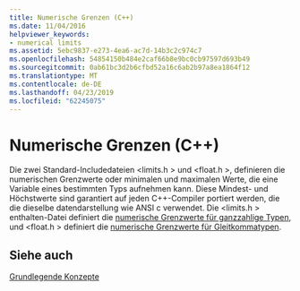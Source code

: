 ```yaml
---
title: Numerische Grenzen (C++)
ms.date: 11/04/2016
helpviewer_keywords:
- numerical limits
ms.assetid: 5ebc9837-e273-4ea6-ac7d-14b3c2c974c7
ms.openlocfilehash: 54854150b484e2caf66b8e9bc0cb97597d693b49
ms.sourcegitcommit: 0ab61bc3d2b6cfbd52a16c6ab2b97a8ea1864f12
ms.translationtype: MT
ms.contentlocale: de-DE
ms.lasthandoff: 04/23/2019
ms.locfileid: "62245075"
---
```

# <a name="numerical-limits-c"></a>Numerische Grenzen (C++)

Die zwei Standard-Includedateien \<limits.h > und \<float.h >, definieren die numerischen Grenzwerte oder minimalen und maximalen Werte, die eine Variable eines bestimmten Typs aufnehmen kann. Diese Mindest- und Höchstwerte sind garantiert auf jeden C++-Compiler portiert werden, die die dieselbe datendarstellung wie ANSI c verwendet. Die \<limits.h > enthalten-Datei definiert die [numerische Grenzwerte für ganzzahlige Typen](../cpp/integer-limits.md), und \<float.h > definiert die [numerische Grenzwerte für Gleitkommatypen](../cpp/floating-limits.md).

## <a name="see-also"></a>Siehe auch

[Grundlegende Konzepte](../cpp/basic-concepts-cpp.md)